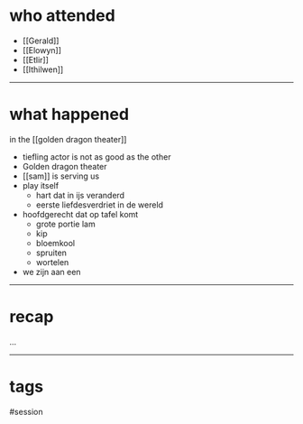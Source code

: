 # who attended

- [[Gerald]]
- [[Elowyn]]
- [[Etlir]]
- [[Ithilwen]]

---
# what happened

in the [[golden dragon theater]]
- tiefling actor is not as good as the other 
- Golden dragon theater
- [[sam]] is serving us
- play itself
	- hart dat in ijs veranderd
	- eerste liefdesverdriet in de wereld
- hoofdgerecht dat op tafel komt
	- grote portie lam
	- kip
	- bloemkool
	- spruiten
	- wortelen
- we zijn aan een 

---
# recap

...

---
# tags

#session